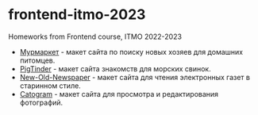 # frontend-itmo-2023
Homeworks from Frontend course, ITMO 2022-2023


- [Мурмаркет](https://github.com/BloodMagicLord/task-1) - макет сайта по поиску новых хозяев для домашних питомцев. <br>
- [PigTinder](https://github.com/BloodMagicLord/task-2) - макет сайта знакомств для морских свинок. <br>
- [New-Old-Newspaper](https://github.com/BloodMagicLord/task-3) - макет сайта для чтения электронных газет в старинном стиле. <br>
- [Catogram](https://github.com/BloodMagicLord/task-4) - макет сайта для просмотра и редактирования фотографий.

